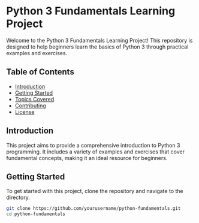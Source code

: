 # Python 3 Fundamentals Learning Project

Welcome to the Python 3 Fundamentals Learning Project! This repository is designed to help beginners learn the basics of Python 3 through practical examples and exercises.

## Table of Contents

- [Introduction](#introduction)
- [Getting Started](#getting-started)
- [Topics Covered](#topics-covered)
- [Contributing](#contributing)
- [License](#license)

## Introduction

This project aims to provide a comprehensive introduction to Python 3 programming. It includes a variety of examples and exercises that cover fundamental concepts, making it an ideal resource for beginners.

## Getting Started

To get started with this project, clone the repository and navigate to the directory.

```bash
git clone https://github.com/yourusername/python-fundamentals.git
cd python-fundamentals
```


